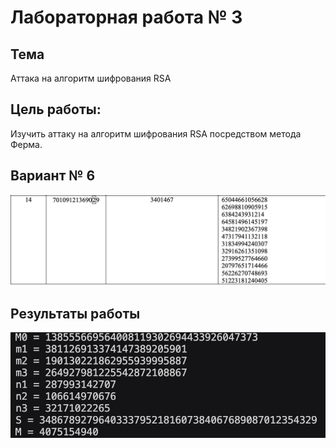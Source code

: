 # Лабораторная работа № 3

## Тема
Аттака на алгоритм шифрования RSA

## Цель работы:
Изучить аттаку на алгоритм шифрования RSA посредством метода Ферма.

## Вариант № 6
![image](../../images/lab3_var.png)

## Результаты работы
![image](../../images/lab3_img.png)
